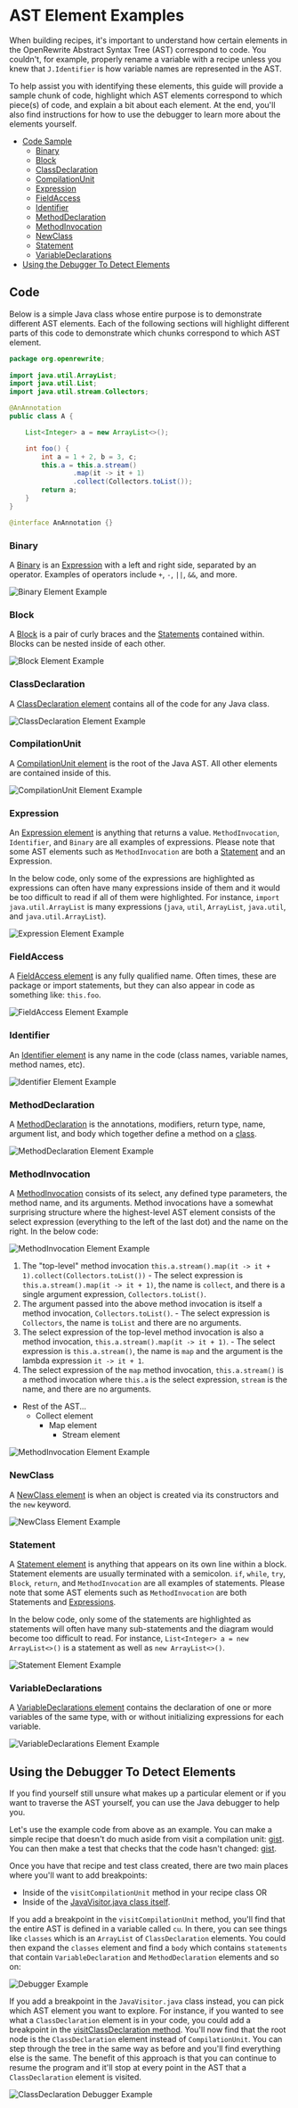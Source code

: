 # AST Element Examples

When building recipes, it's important to understand how certain elements in the OpenRewrite Abstract Syntax Tree (AST) correspond to code. You couldn't, for example, properly rename a variable with a recipe unless you knew that `J.Identifier` is how variable names are represented in the AST.

To help assist you with identifying these elements, this guide will provide a sample chunk of code, highlight which AST elements correspond to which piece(s) of code, and explain a bit about each element. At the end, you'll also find instructions for how to use the debugger to learn more about the elements yourself.

* [Code Sample](#code)
  * [Binary](#binary)
  * [Block](#block)
  * [ClassDeclaration](#classdeclaration)
  * [CompilationUnit](#compilationunit)
  * [Expression](#expression)
  * [FieldAccess](#fieldaccess)
  * [Identifier](#identifier)
  * [MethodDeclaration](#methoddeclaration)
  * [MethodInvocation](#methodinvocation)
  * [NewClass](#newclass)
  * [Statement](#statement)
  * [VariableDeclarations](#variabledeclarations)
* [Using the Debugger To Detect Elements](#using-the-debugger-to-detect-elements)

## Code

Below is a simple Java class whose entire purpose is to demonstrate different AST elements. Each of the following sections will highlight different parts of this code to demonstrate which chunks correspond to which AST element.

```java
package org.openrewrite;
                
import java.util.ArrayList;
import java.util.List;
import java.util.stream.Collectors;

@AnAnnotation
public class A {

    List<Integer> a = new ArrayList<>();

    int foo() {
        int a = 1 + 2, b = 3, c;
        this.a = this.a.stream()
                .map(it -> it + 1)
                .collect(Collectors.toList());
        return a;
    }
}

@interface AnAnnotation {}
```

### Binary

A [Binary](https://github.com/openrewrite/rewrite/blob/main/rewrite-java/src/main/java/org/openrewrite/java/tree/J.java#L597-L705) is an [Expression](#expression) with a left and right side, separated by an operator. Examples of operators include `+`, `-`, `||`, `&&`, and more.

![Binary Element Example](<../.gitbook/assets/Binary.png>)

### Block 

A [Block](https://github.com/openrewrite/rewrite/blob/main/rewrite-java/src/main/java/org/openrewrite/java/tree/J.java#L712-L851) is a pair of curly braces and the [Statements](#statement) contained within. Blocks can be nested inside of each other.

![Block Element Example](<../.gitbook/assets/Block.png>)

### ClassDeclaration

A [ClassDeclaration element](https://github.com/openrewrite/rewrite/blob/main/rewrite-java/src/main/java/org/openrewrite/java/tree/J.java#L1062-L1336) contains all of the code for any Java class. 

![ClassDeclaration Element Example](<../.gitbook/assets/ClassDeclaration.png>)

### CompilationUnit

A [CompilationUnit element](https://github.com/openrewrite/rewrite/blob/main/rewrite-java/src/main/java/org/openrewrite/java/tree/J.java#L1342-L1545) is the root of the Java AST. All other elements are contained inside of this. 

![CompilationUnit Element Example](<../.gitbook/assets/CompilationUnit.png>)

### Expression

An [Expression element](https://github.com/openrewrite/rewrite/blob/main/rewrite-java/src/main/java/org/openrewrite/java/tree/Expression.java) is anything that returns a value. `MethodInvocation`, `Identifier`, and `Binary` are all examples of expressions. Please note that some AST elements such as `MethodInvocation` are both a [Statement](#statement) and an Expression.

In the below code, only some of the expressions are highlighted as expressions can often have many expressions inside of them and it would be too difficult to read if all of them were highlighted. For instance, `import java.util.ArrayList` is many expressions (`java`, `util`, `ArrayList`, `java.util`, and `java.util.ArrayList`).

![Expression Element Example](<../.gitbook/assets/Expression.png>)

### FieldAccess

A [FieldAccess element](https://github.com/openrewrite/rewrite/blob/main/rewrite-java/src/main/java/org/openrewrite/java/tree/J.java#L1827-L1953) is any fully qualified name. Often times, these are package or import statements, but they can also appear in code as something like: `this.foo`.

![FieldAccess Element Example](<../.gitbook/assets/FieldAccess.png>)

### Identifier

An [Identifier element](https://github.com/openrewrite/rewrite/blob/main/rewrite-java/src/main/java/org/openrewrite/java/tree/J.java#L2310-L2343) is any name in the code (class names, variable names, method names, etc).

![Identifier Element Example](<../.gitbook/assets/Identifier.png>)

### MethodDeclaration

A [MethodDeclaration](https://github.com/openrewrite/rewrite/blob/main/rewrite-java/src/main/java/org/openrewrite/java/tree/J.java#L3517) is the annotations, modifiers, return type, name, argument list, and body which together define a method on a [class](#classdeclaration).

![MethodDeclaration Element Example](<../.gitbook/assets/MethodDeclaration.png>)

### MethodInvocation

A [MethodInvocation](https://github.com/openrewrite/rewrite/blob/main/rewrite-java/src/main/java/org/openrewrite/java/tree/J.java#L3523-L3694) consists of its select, any defined type parameters, the method name, and its arguments. Method invocations have a somewhat surprising structure where the highest-level AST element consists of the select expression (everything to the left of the last dot) and the name on the right. In the below code:

![MethodInvocation Element Example](<../.gitbook/assets/MethodInvocation.png>)

1. The "top-level" method invocation `this.a.stream().map(it -> it + 1).collect(Collectors.toList())` - The select expression is `this.a.stream().map(it -> it + 1)`, the name is `collect`, and there is a single argument expression, `Collectors.toList()`.
2. The argument passed into the above method invocation is itself a method invocation, `Collectors.toList()`. - The select expression is `Collectors`, the name is `toList` and there are no arguments.
3. The select expression of the top-level method invocation is also a method invocation, `this.a.stream().map(it -> it + 1)`. - The select expression is `this.a.stream()`, the name is `map` and the argument is the lambda expression `it -> it + 1`.
4. The select expression of the `map` method invocation, `this.a.stream()` is a method invocation where `this.a` is the select expression, `stream` is the name, and there are no arguments.

* Rest of the AST...
  * Collect element
    * Map element
      * Stream element

![MethodInvocation Element Example](<../.gitbook/assets/MethodInvocation.png>)

### NewClass

A [NewClass element](https://github.com/openrewrite/rewrite/blob/main/rewrite-java/src/main/java/org/openrewrite/java/tree/J.java#L3996-L4158) is when an object is created via its constructors and the `new` keyword.

![NewClass Element Example](<../.gitbook/assets/NewClass.png>)

### Statement

A [Statement element](https://github.com/openrewrite/rewrite/blob/main/rewrite-java/src/main/java/org/openrewrite/java/tree/Statement.java) is anything that appears on its own line within a block. Statement elements are usually terminated with a semicolon. `if`, `while`, `try`, `Block`, `return`, and `MethodInvocation` are all examples of statements. Please note that some AST elements such as `MethodInvocation` are both Statements and [Expressions](#expression).

In the below code, only some of the statements are highlighted as statements will often have many sub-statements and the diagram would become too difficult to read. For instance, `List<Integer> a = new ArrayList<>()` is a statement as well as `new ArrayList<>()`. 

![Statement Element Example](<../.gitbook/assets/Statement.png>)

### VariableDeclarations

A [VariableDeclarations element](https://github.com/openrewrite/rewrite/blob/main/rewrite-java/src/main/java/org/openrewrite/java/tree/J.java#L5318-L5526) contains the declaration of one or more variables of the same type, with or without initializing expressions for each variable.

![VariableDeclarations Element Example](<../.gitbook/assets/VariableDeclarations.png>)

## Using the Debugger To Detect Elements

If you find yourself still unsure what makes up a particular element or if you want to traverse the AST yourself, you can use the Java debugger to help you. 

Let's use the example code from above as an example. You can make a simple recipe that doesn't do much aside from visit a compilation unit: [gist](https://gist.github.com/mike-solomon/0f9a171d0b444f3bb576f9cba2e5a304). You can then make a test that checks that the code hasn't changed: [gist](https://gist.github.com/mike-solomon/9e13ae5acb6c60effaf6557176771785).

Once you have that recipe and test class created, there are two main places where you'll want to add breakpoints: 
* Inside of the `visitCompilationUnit` method in your recipe class OR
* Inside of the [JavaVisitor.java class itself](https://github.com/openrewrite/rewrite/blob/main/rewrite-java/src/main/java/org/openrewrite/java/JavaVisitor.java). 

If you add a breakpoint in the `visitCompilationUnit` method, you'll find that the entire AST is defined in a variable called `cu`. In there, you can see things like `classes` which is an `ArrayList` of `ClassDeclaration` elements. You could then expand the `classes` element and find a `body` which contains `statements` that contain `VariableDeclaration` and `MethodDeclaration` elements and so on: 

![Debugger Example](<../.gitbook/assets/DebuggerExample.png>)

If you add a breakpoint in the `JavaVisitor.java` class instead, you can pick which AST element you want to explore. For instance, if you wanted to see what a `ClassDeclaration` element is in your code, you could add a breakpoint in the [visitClassDeclaration method](https://github.com/openrewrite/rewrite/blob/main/rewrite-java/src/main/java/org/openrewrite/java/JavaVisitor.java#L410-L453). You'll now find that the root node is the `ClassDeclaration` element instead of  `CompilationUnit`. You can step through the tree in the same way as before and you'll find everything else is the same. The benefit of this approach is that you can continue to resume the program and it'll stop at every point in the AST that a `ClassDeclaration` element is visited.

![ClassDeclaration Debugger Example](<../.gitbook/assets/ClassDeclarationDebugger.png>)
